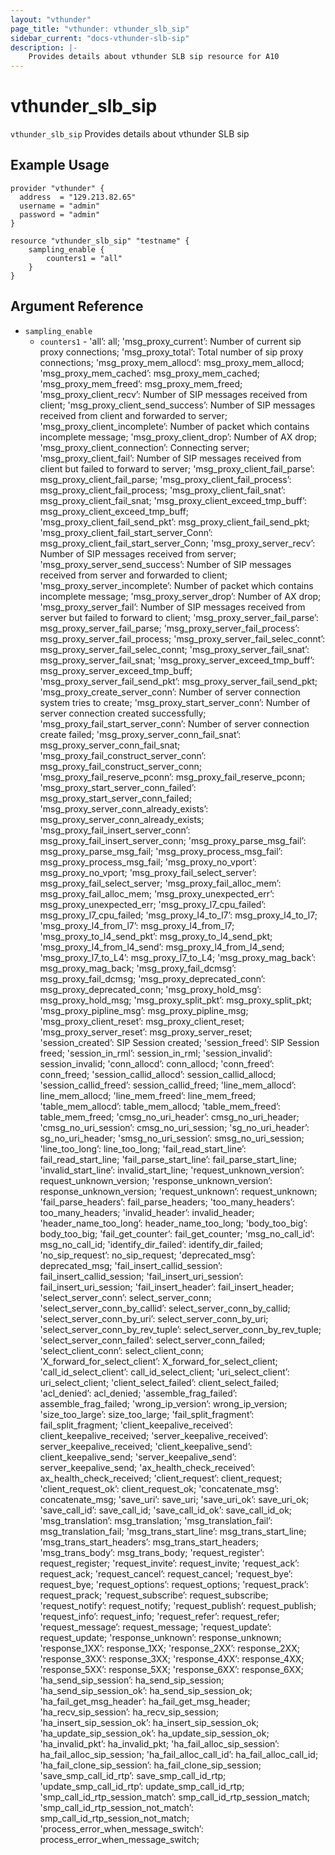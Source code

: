 ```yaml
---
layout: "vthunder"
page_title: "vthunder: vthunder_slb_sip"
sidebar_current: "docs-vthunder-slb-sip"
description: |-
    Provides details about vthunder SLB sip resource for A10
---
```


# vthunder\_slb\_sip

`vthunder_slb_sip` Provides details about vthunder SLB sip
## Example Usage


```hcl
provider "vthunder" {
  address  = "129.213.82.65"
  username = "admin"
  password = "admin"
}

resource "vthunder_slb_sip" "testname" {
	sampling_enable {
	    counters1 = "all"
	}
}
```

## Argument Reference

* `sampling_enable`
    * `counters1` - 'all’: all; 'msg_proxy_current’: Number of current sip proxy connections; 'msg_proxy_total’: Total number of sip proxy connections; 'msg_proxy_mem_allocd’: msg_proxy_mem_allocd; 'msg_proxy_mem_cached’: msg_proxy_mem_cached; 'msg_proxy_mem_freed’: msg_proxy_mem_freed; 'msg_proxy_client_recv’: Number of SIP messages received from client; 'msg_proxy_client_send_success’: Number of SIP messages received from client and forwarded to server; 'msg_proxy_client_incomplete’: Number of packet which contains incomplete message; 'msg_proxy_client_drop’: Number of AX drop; 'msg_proxy_client_connection’: Connecting server; 'msg_proxy_client_fail’: Number of SIP messages received from client but failed to forward to server; 'msg_proxy_client_fail_parse’: msg_proxy_client_fail_parse; 'msg_proxy_client_fail_process’: msg_proxy_client_fail_process; 'msg_proxy_client_fail_snat’: msg_proxy_client_fail_snat; 'msg_proxy_client_exceed_tmp_buff’: msg_proxy_client_exceed_tmp_buff; 'msg_proxy_client_fail_send_pkt’: msg_proxy_client_fail_send_pkt; 'msg_proxy_client_fail_start_server_Conn’: msg_proxy_client_fail_start_server_Conn; 'msg_proxy_server_recv’: Number of SIP messages received from server; 'msg_proxy_server_send_success’: Number of SIP messages received from server and forwarded to client; 'msg_proxy_server_incomplete’: Number of packet which contains incomplete message; 'msg_proxy_server_drop’: Number of AX drop; 'msg_proxy_server_fail’: Number of SIP messages received from server but failed to forward to client; 'msg_proxy_server_fail_parse’: msg_proxy_server_fail_parse; 'msg_proxy_server_fail_process’: msg_proxy_server_fail_process; 'msg_proxy_server_fail_selec_connt’: msg_proxy_server_fail_selec_connt; 'msg_proxy_server_fail_snat’: msg_proxy_server_fail_snat; 'msg_proxy_server_exceed_tmp_buff’: msg_proxy_server_exceed_tmp_buff; 'msg_proxy_server_fail_send_pkt’: msg_proxy_server_fail_send_pkt; 'msg_proxy_create_server_conn’: Number of server connection system tries to create; 'msg_proxy_start_server_conn’: Number of server connection created successfully; 'msg_proxy_fail_start_server_conn’: Number of server connection create failed; 'msg_proxy_server_conn_fail_snat’: msg_proxy_server_conn_fail_snat; 'msg_proxy_fail_construct_server_conn’: msg_proxy_fail_construct_server_conn; 'msg_proxy_fail_reserve_pconn’: msg_proxy_fail_reserve_pconn; 'msg_proxy_start_server_conn_failed’: msg_proxy_start_server_conn_failed; 'msg_proxy_server_conn_already_exists’: msg_proxy_server_conn_already_exists; 'msg_proxy_fail_insert_server_conn’: msg_proxy_fail_insert_server_conn; 'msg_proxy_parse_msg_fail’: msg_proxy_parse_msg_fail; 'msg_proxy_process_msg_fail’: msg_proxy_process_msg_fail; 'msg_proxy_no_vport’: msg_proxy_no_vport; 'msg_proxy_fail_select_server’: msg_proxy_fail_select_server; 'msg_proxy_fail_alloc_mem’: msg_proxy_fail_alloc_mem; 'msg_proxy_unexpected_err’: msg_proxy_unexpected_err; 'msg_proxy_l7_cpu_failed’: msg_proxy_l7_cpu_failed; 'msg_proxy_l4_to_l7’: msg_proxy_l4_to_l7; 'msg_proxy_l4_from_l7’: msg_proxy_l4_from_l7; 'msg_proxy_to_l4_send_pkt’: msg_proxy_to_l4_send_pkt; 'msg_proxy_l4_from_l4_send’: msg_proxy_l4_from_l4_send; 'msg_proxy_l7_to_L4’: msg_proxy_l7_to_L4; 'msg_proxy_mag_back’: msg_proxy_mag_back; 'msg_proxy_fail_dcmsg’: msg_proxy_fail_dcmsg; 'msg_proxy_deprecated_conn’: msg_proxy_deprecated_conn; 'msg_proxy_hold_msg’: msg_proxy_hold_msg; 'msg_proxy_split_pkt’: msg_proxy_split_pkt; 'msg_proxy_pipline_msg’: msg_proxy_pipline_msg; 'msg_proxy_client_reset’: msg_proxy_client_reset; 'msg_proxy_server_reset’: msg_proxy_server_reset; 'session_created’: SIP Session created; 'session_freed’: SIP Session freed; 'session_in_rml’: session_in_rml; 'session_invalid’: session_invalid; 'conn_allocd’: conn_allocd; 'conn_freed’: conn_freed; 'session_callid_allocd’: session_callid_allocd; 'session_callid_freed’: session_callid_freed; 'line_mem_allocd’: line_mem_allocd; 'line_mem_freed’: line_mem_freed; 'table_mem_allocd’: table_mem_allocd; 'table_mem_freed’: table_mem_freed; 'cmsg_no_uri_header’: cmsg_no_uri_header; 'cmsg_no_uri_session’: cmsg_no_uri_session; 'sg_no_uri_header’: sg_no_uri_header; 'smsg_no_uri_session’: smsg_no_uri_session; 'line_too_long’: line_too_long; 'fail_read_start_line’: fail_read_start_line; 'fail_parse_start_line’: fail_parse_start_line; 'invalid_start_line’: invalid_start_line; 'request_unknown_version’: request_unknown_version; 'response_unknown_version’: response_unknown_version; 'request_unknown’: request_unknown; 'fail_parse_headers’: fail_parse_headers; 'too_many_headers’: too_many_headers; 'invalid_header’: invalid_header; 'header_name_too_long’: header_name_too_long; 'body_too_big’: body_too_big; 'fail_get_counter’: fail_get_counter; 'msg_no_call_id’: msg_no_call_id; 'identify_dir_failed’: identify_dir_failed; 'no_sip_request’: no_sip_request; 'deprecated_msg’: deprecated_msg; 'fail_insert_callid_session’: fail_insert_callid_session; 'fail_insert_uri_session’: fail_insert_uri_session; 'fail_insert_header’: fail_insert_header; 'select_server_conn’: select_server_conn; 'select_server_conn_by_callid’: select_server_conn_by_callid; 'select_server_conn_by_uri’: select_server_conn_by_uri; 'select_server_conn_by_rev_tuple’: select_server_conn_by_rev_tuple; 'select_server_conn_failed’: select_server_conn_failed; 'select_client_conn’: select_client_conn; 'X_forward_for_select_client’: X_forward_for_select_client; 'call_id_select_client’: call_id_select_client; 'uri_select_client’: uri_select_client; 'client_select_failed’: client_select_failed; 'acl_denied’: acl_denied; 'assemble_frag_failed’: assemble_frag_failed; 'wrong_ip_version’: wrong_ip_version; 'size_too_large’: size_too_large; 'fail_split_fragment’: fail_split_fragment; 'client_keepalive_received’: client_keepalive_received; 'server_keepalive_received’: server_keepalive_received; 'client_keepalive_send’: client_keepalive_send; 'server_keepalive_send’: server_keepalive_send; 'ax_health_check_received’: ax_health_check_received; 'client_request’: client_request; 'client_request_ok’: client_request_ok; 'concatenate_msg’: concatenate_msg; 'save_uri’: save_uri; 'save_uri_ok’: save_uri_ok; 'save_call_id’: save_call_id; 'save_call_id_ok’: save_call_id_ok; 'msg_translation’: msg_translation; 'msg_translation_fail’: msg_translation_fail; 'msg_trans_start_line’: msg_trans_start_line; 'msg_trans_start_headers’: msg_trans_start_headers; 'msg_trans_body’: msg_trans_body; 'request_register’: request_register; 'request_invite’: request_invite; 'request_ack’: request_ack; 'request_cancel’: request_cancel; 'request_bye’: request_bye; 'request_options’: request_options; 'request_prack’: request_prack; 'request_subscribe’: request_subscribe; 'request_notify’: request_notify; 'request_publish’: request_publish; 'request_info’: request_info; 'request_refer’: request_refer; 'request_message’: request_message; 'request_update’: request_update; 'response_unknown’: response_unknown; 'response_1XX’: response_1XX; 'response_2XX’: response_2XX; 'response_3XX’: response_3XX; 'response_4XX’: response_4XX; 'response_5XX’: response_5XX; 'response_6XX’: response_6XX; 'ha_send_sip_session’: ha_send_sip_session; 'ha_send_sip_session_ok’: ha_send_sip_session_ok; 'ha_fail_get_msg_header’: ha_fail_get_msg_header; 'ha_recv_sip_session’: ha_recv_sip_session; 'ha_insert_sip_session_ok’: ha_insert_sip_session_ok; 'ha_update_sip_session_ok’: ha_update_sip_session_ok; 'ha_invalid_pkt’: ha_invalid_pkt; 'ha_fail_alloc_sip_session’: ha_fail_alloc_sip_session; 'ha_fail_alloc_call_id’: ha_fail_alloc_call_id; 'ha_fail_clone_sip_session’: ha_fail_clone_sip_session; 'save_smp_call_id_rtp’: save_smp_call_id_rtp; 'update_smp_call_id_rtp’: update_smp_call_id_rtp; 'smp_call_id_rtp_session_match’: smp_call_id_rtp_session_match; 'smp_call_id_rtp_session_not_match’: smp_call_id_rtp_session_not_match; 'process_error_when_message_switch’: process_error_when_message_switch;